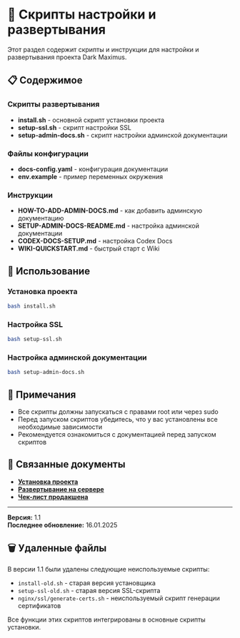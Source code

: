 # 🔧 Скрипты настройки и развертывания

Этот раздел содержит скрипты и инструкции для настройки и развертывания проекта Dark Maximus.

## 📋 Содержимое

### Скрипты развертывания
- **install.sh** - основной скрипт установки проекта
- **setup-ssl.sh** - скрипт настройки SSL
- **setup-admin-docs.sh** - скрипт настройки админской документации

### Файлы конфигурации
- **docs-config.yaml** - конфигурация документации
- **env.example** - пример переменных окружения

### Инструкции
- **HOW-TO-ADD-ADMIN-DOCS.md** - как добавить админскую документацию
- **SETUP-ADMIN-DOCS-README.md** - настройка админской документации
- **CODEX-DOCS-SETUP.md** - настройка Codex Docs
- **WIKI-QUICKSTART.md** - быстрый старт с Wiki

## 🚀 Использование

### Установка проекта
```bash
bash install.sh
```

### Настройка SSL
```bash
bash setup-ssl.sh
```

### Настройка админской документации
```bash
bash setup-admin-docs.sh
```

## 📝 Примечания

- Все скрипты должны запускаться с правами root или через sudo
- Перед запуском скриптов убедитесь, что у вас установлены все необходимые зависимости
- Рекомендуется ознакомиться с документацией перед запуском скриптов

## 🔗 Связанные документы

- **[Установка проекта](../installation.md)**
- **[Развертывание на сервере](../server-deployment.md)**
- **[Чек-лист продакшена](../production-checklist.md)**

---

**Версия:** 1.1  
**Последнее обновление:** 16.01.2025

## 🗑️ Удаленные файлы

В версии 1.1 были удалены следующие неиспользуемые скрипты:
- `install-old.sh` - старая версия установщика
- `setup-ssl-old.sh` - старая версия SSL-скрипта  
- `nginx/ssl/generate-certs.sh` - неиспользуемый скрипт генерации сертификатов

Все функции этих скриптов интегрированы в основные скрипты установки.

